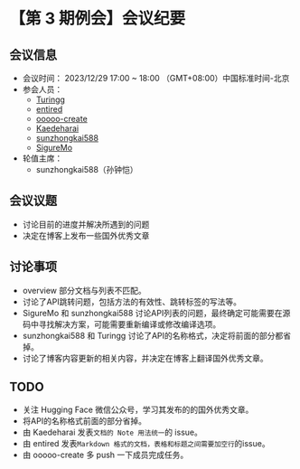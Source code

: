# 【第 3 期例会】会议纪要

## 会议信息

- 会议时间：
    2023/12/29 17:00 ~ 18:00 （GMT+08:00）中国标准时间-北京
- 参会人员：
  * [Turingg](https://github.com/Turingg)
  * [entired](https://github.com/entired)
  * [ooooo-create](https://github.com/ooooo-create)
  * [Kaedeharai](https://github.com/Kaedeharai)
  * [sunzhongkai588](https://github.com/sunzhongkai588)
  * [SigureMo](https://github.com/SigureMo)
- 轮值主席：
  * sunzhongkai588（孙钟恺）

## 会议议题

- 讨论目前的进度并解决所遇到的问题
- 决定在博客上发布一些国外优秀文章

## 讨论事项

- overview 部分文档与列表不匹配。
- 讨论了API跳转问题，包括方法的有效性、跳转标签的写法等。
- SigureMo 和 sunzhongkai588 讨论API列表的问题，最终确定可能需要在源码中寻找解决方案，可能需要重新编译或修改编译选项。
- sunzhongkai588 和 Turingg 讨论了API的名称格式，决定将前面的部分都省掉。
- 讨论了博客内容更新的相关内容，并决定在博客上翻译国外优秀文章。
## TODO

- 关注 Hugging Face 微信公众号，学习其发布的的国外优秀文章。
- 将API的名称格式前面的部分省掉。
- 由 Kaedeharai 发表`文档的 Note 用法统一`的 issue。
- 由 entired 发表`Markdown 格式的文档，表格和标题之间需要加空行`的issue。
- 由 ooooo-create 多 push 一下成员完成任务。 